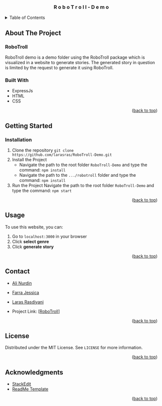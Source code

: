 <div id="top"></div>
<!--
*** Thanks for checking out the Best-README-Template. If you have a suggestion
*** that would make this better, please fork the repo and create a pull request
*** or simply open an issue with the tag "enhancement".
*** Don't forget to give the project a star!
*** Thanks again! Now go create something AMAZING! :D
-->

<!-- PROJECT LOGO -->
<br />
<div>
  <h3 align="center">R o b o T r o l l  - D e m o</h>
</div>

<!-- TABLE OF CONTENTS -->
<details>
  <summary>Table of Contents</summary>
  <ol>
    <li>
      <a href="#about-the-project">About The Project</a>
      <ul>
        <li><a href="#RoboTroll">R o b o T r o l l </a></li>
	<li><a href="#built-with">Built With</a></li>
      </ul>
    </li>
    <li>
      <a href="#getting-started">Getting Started</a>
      <ul>
        <li><a href="#installation">Installation</a></li>
      </ul>
    </li>
    <li><a href="#usage">Usage</a></li>
    <li><a href="#contact">Contact</a></li>
    <li><a href="#license">License</a></li>
    <li><a href="#acknowledgments">Acknowledgments</a></li>
  </ol>
</details>

<!-- Preparing -->
## About The Project
### RoboTroll
RoboTroll demo is a demo folder using the RoboTroll package which is visualized in a website to generate stories. The generated story in question is limited by the request to generate it using RoboTroll.

### Built With
* ExpressJs
* HTML
* CSS
<p align="right">(<a href="#top">back to top</a>)</p>


<!-- Training and Testing -->
## Getting Started
### Installation
1. Clone the repository 
	`git clone https://github.com/larasras/RoboTroll-Demo.git`
2. Install the Project
	* Navigate the path to the root folder `RoboTroll-Demo` and type the command: 
	`npm install`
	* Navigate the path to the `.../robotroll` folder and type the command:
	`npm install`
3. Run the Project 
	Navigate the path to the root folder `RoboTroll-Demo` and type the command: 
	`npm start`


<p align="right">(<a href="#top">back to top</a>)</p>

<!-- Usage -->
## Usage
To use this website, you can:
1. Go to `localhost:3000` in your browser
2. Click **select genre**
3. Click **generate story**
<p align="right">(<a href="#top">back to top</a>)</p>

<!-- Contact -->
## Contact
* [Ali Nurdin]([https://github.com/alinrdinn](https://github.com/alinrdinn))
* [Farra Jessica](https://github.com/FarraJessica)
* [Laras Rasdiyani]([https://github.com/larasras](https://github.com/larasras))

* Project Link: [[RoboTroll](https://github.com/larasras/RoboTroll-Demo)]
<p align="right">(<a href="#top">back to top</a>)</p>

<!-- License -->
## License
Distributed under the MIT License. See `LICENSE` for more information.

<p align="right">(<a href="#top">back to top</a>)</p>

<!-- ACKNOWLEDGMENTS -->
## Acknowledgments

* [StackEdit](https://stackedit.io/)
* [ReadMe Template](https://github.com/othneildrew/Best-README-Template)

<p align="right">(<a href="#top">back to top</a>)</p>